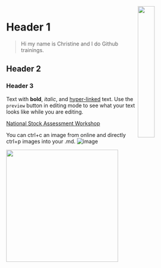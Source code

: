 <img align=right src="https://github.com/NSAWTraining/GithubProjectManagement/blob/main/sandbox/DRAFT_NSAWlogo_v2.png" width=30% height=30%>


# Header 1

> Hi my name is Christine and I do Github trainings.

## Header 2

### Header 3

Text with **bold**, _italic_, and [hyper-linked](https://github.com/ChristineStawitz-NOAA) text. Use the `preview` button in editing mode to see what your text looks like while you are editing. 

[National Stock Assessment Workshop](https://www.fisheries.noaa.gov/content/national-stock-assessment-workshops)

You can ctrl+c an image from online and directly ctrl+p images into your .md. 
![image](https://user-images.githubusercontent.com/53794202/236910029-53cd6e1b-aa33-40c1-942b-d539a2d503e5.png)

<img src="https://user-images.githubusercontent.com/47904621/236338422-64e377ac-23ff-474b-ab79-5a70c858e024.png"  width="300" height="300">

